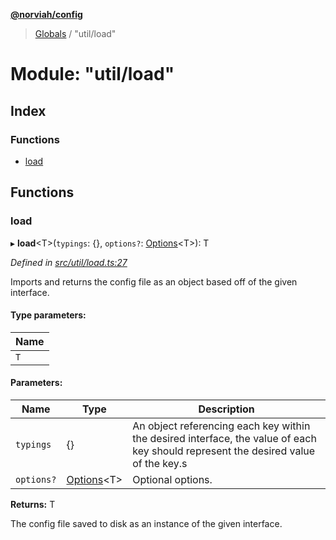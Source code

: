 **[@norviah/config](../README.md)**

> [Globals](../globals.md) / "util/load"

# Module: "util/load"

## Index

### Functions

* [load](_util_load_.md#load)

## Functions

### load

▸ **load**\<T>(`typings`: {}, `options?`: [Options](../interfaces/_types_options_.options.md)\<T>): T

*Defined in [src/util/load.ts:27](https://github.com/norviah/config/blob/4c1b602/src/util/load.ts#L27)*

Imports and returns the config file as an object based off of the given interface.

#### Type parameters:

Name |
------ |
`T` |

#### Parameters:

Name | Type | Description |
------ | ------ | ------ |
`typings` | {} | An object referencing each key within the desired interface, the value of each key should represent the desired value of the key.s |
`options?` | [Options](../interfaces/_types_options_.options.md)\<T> | Optional options. |

**Returns:** T

The config file saved to disk as an instance of the given interface.
